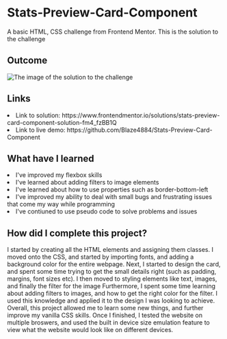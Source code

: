 # Stats-Preview-Card-Component
A basic HTML, CSS challenge from Frontend Mentor. This is the solution to the challenge

<h2> Outcome </h2>

<img src="https://i.imgur.com/9O2sBGM.png" alt="The image of the solution to the challenge">

<h2> Links </h2>

<li> Link to solution: https://www.frontendmentor.io/solutions/stats-preview-card-component-solution-fm4_fzBB1Q </li>
<li> Link to live demo: https://github.com/Blaze4884/Stats-Preview-Card-Component </li>

<h2> What have I learned </h2>

<li> I've improved my flexbox skills </li>
<li> I've learned about adding filters to image elements </li>
<li> I've learned about how to use properties such as border-bottom-left </li>
<li> I've improved my ability to deal with small bugs and frustrating issues that come my way while programming </li>
<li> I've contiuned to use pseudo code to solve problems and issues </li>

<h2> How did I complete this project? </h2>

<p> I started by creating all the HTML elements and assigning them classes. I moved onto the CSS, and started by importing fonts, and adding a background color for the entire webpage. Next, I started to design the card, and spent some time trying to get the small details right (such as padding, margins, font sizes etc). I then moved to styling elements like text, images, and finally the filter for the image Furthermore, I spent some time learning about adding filters to images, and how to get the right color for the filter. I used this knowledge and applied it to the design I was looking to achieve. Overall, this project allowed me to learn some new things, and further improve my vanilla CSS skills. Once I finished, I tested the website on multiple broswers, and used the built in device size emulation feature to view what the website would look like on different devices. </p>
